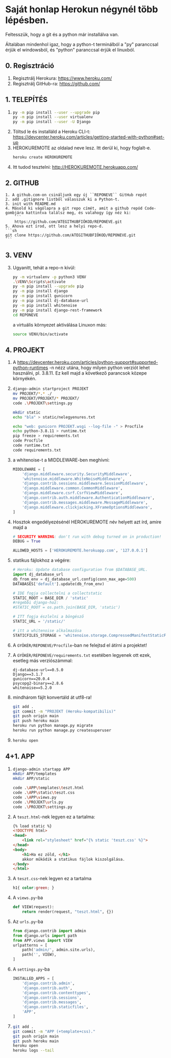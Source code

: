 # Saját honlap Herokun négynél több lépésben.
Feltesszük, hogy a git és a python már installálva van. 

Általában mindenhol igaz, hogy a python-t terminálból a "py" paranccsal érjük el windowsból, és "python" paranccsal érjük el linuxból.

## 0. Regisztráció
1. Regisztrálj Herokura: https://www.heroku.com/
1. Regisztrálj GitHub-ra: https://github.com/


## 1. TELEPÍTÉS
1. 
	```sh
	py -m pip install --user --upgrade pip
	py -m pip install --user virtualenv
	py -m pip install --user -U Django
	```
2. Töltsd le és installáld a Heroku CLI-t: https://devcenter.heroku.com/articles/getting-started-with-python#set-up
3. HEROKUREMOTE az oldalad neve lesz. Itt derül ki, hogy foglalt-e.
	```sh
	heroku create HEROKUREMOTE
	```
4. Itt tudod tesztelni: http://HEROKUREMOTE.herokuapp.com/ 

## 2. GITHUB 
	1. A github.com-on csináljunk egy új ``REPONEVE`` GitHub repót
	2. add .gitignore listből válasszuk ki a Python-t.
	3. init with README.md
	4. Másold ki vágólapra a git repo címét, amit a github repód Code-gombjára kattintva találsz meg, és valahogy így néz ki: 
	    ```
	    https://github.com/ATEGITHUBFIÓKOD/REPONEVE.git
	5. Ahova ezt írod, ott lesz a helyi repo-d.
	```sh
	git clone https://github.com/ATEGITHUBFIÓKOD/REPONEVE.git
	```

## 3. VENV 
3. Ugyanitt, tehát a repo-n kívül: 
	```sh
	py -m virtualenv -p python3 VENV
	.\VENV\Scripts\activate
	py -m pip install --upgrade pip
	py -m pip install django
	py -m pip install gunicorn
	py -m pip install dj-database-url
	py -m pip install whitenoise
	py -m pip install django-rest-framework
	cd REPONEVE
	``` 
	a virtuális környezet aktiválása Linuxon más:
	```sh
	source VENV/bin/activate
	```
## 4. PROJEKT
1. A https://devcenter.heroku.com/articles/python-support#supported-python-runtimes -n nézz utána, hogy milyen python verziót lehet használni, pl. 3.8.11. Ez kell majd a következő parancsok közepe környékén.
2. 
	```sh
	django-admin startproject PROJEKT
	mv PROJEKT/*.* ./
	mv PROJEKT/PROJEKT/* PROJEKT/
	code .\PROJEKT\settings.py

	mkdir static
	echo "bla" > static/nelegyenures.txt

	echo "web: gunicorn PROJEKT.wsgi --log-file -" > Procfile
	echo python-3.8.11 > runtime.txt
	pip freeze > requirements.txt
	code Procfile
	code runtime.txt
	code requirements.txt
	```
	
3. a whitenoise-t a MIDDLEWARE-ben meghívni:
	```py
	MIDDLEWARE = [
	    'django.middleware.security.SecurityMiddleware',
	    'whitenoise.middleware.WhiteNoiseMiddleware',
	    'django.contrib.sessions.middleware.SessionMiddleware',
	    'django.middleware.common.CommonMiddleware',
	    'django.middleware.csrf.CsrfViewMiddleware',
	    'django.contrib.auth.middleware.AuthenticationMiddleware',
	    'django.contrib.messages.middleware.MessageMiddleware',
	    'django.middleware.clickjacking.XFrameOptionsMiddleware',
	]
	```

4. Hosztok engedélyezésénél HEROKUREMOTE név helyett azt írd, amire majd a 
	```py
	# SECURITY WARNING: don't run with debug turned on in production!
	DEBUG = True

	ALLOWED_HOSTS = ['HEROKUREMOTE.herokuapp.com', '127.0.0.1']
	```

5. statikus fájlokhoz a végére:
	```py
	# Heroku: Update database configuration from $DATABASE_URL.
	import dj_database_url
	db_from_env = dj_database_url.config(conn_max_age=500)
	DATABASES['default'].update(db_from_env)

	# IDE fogja collectelni a collectstatic
	STATIC_ROOT = BASE_DIR / 'static'  
	#régebbi django-hoz: 
	#STATIC_ROOT = os.path.join(BASE_DIR, 'static')

	# ITT fogja észlelni a böngésző
	STATIC_URL = '/static/'

	# itt a whitenoise alkalmazása
	STATICFILES_STORAGE = 'whitenoise.storage.CompressedManifestStaticFilesStorage'
	```
6. A ``GYÖKÉR/REPONEVE/Procfile``-ban ne felejtsd el átírni a projektet!
7. A ``GYÖKÉR/REPONEVE/requirements.txt`` esetében legyenek ott ezek, esetleg más verziószámmal:
	```
	dj-database-url==0.5.0
	Django==3.1.7
	gunicorn==20.0.4
	psycopg2-binary==2.8.6
	whitenoise==5.2.0
	```

8. mindhárom fájlt konvertáld át utf8-ra!
	```sh
	git add .
	git commit -m "PROJEKT (Heroku-kompatibilis)"
	git push origin main
	git push heroku main
	heroku run python manage.py migrate
	heroku run python manage.py createsuperuser
	```
9. 	```sh
	heroku open
	```


## 4+1. APP 
1.
	```sh
	django-admin startapp APP
	mkdir APP/templates
	mkdir APP/static

	code .\APP\templates\teszt.html
	code .\APP\static\teszt.css
	code .\APP\views.py
	code .\PROJEKT\urls.py
	code .\PROJEKT\settings.py
	```
2. A ``teszt.html``-nek legyen ez a tartalma:
	```html
	{% load static %}
	<!DOCTYPE html>
	<head>
	    <link rel="stylesheet" href="{% static 'teszt.css' %}">
	</head>
	<body>
	    <h1>Ha ez zöld, </h1>
	    akkor működik a statikus fájlok kiszolgálása.
	</body>
	</html>
	```
3. A ``teszt.css``-nek legyen ez a tartalma
	```css
	h1{ color:green; }
	```
4.  A ``views.py``-ba
	```py
	def VIEW(request):
	    return render(request, "teszt.html", {})
	```
5. Az ``urls.py``-ba
	```py
	from django.contrib import admin
	from django.urls import path
	from APP.views import VIEW
	urlpatterns = [
	    path('admin/', admin.site.urls),
	    path('', VIEW),
	]
	```
6. A ``settings.py``-ba
	```py
	INSTALLED_APPS = [
	    'django.contrib.admin',
	    'django.contrib.auth',
	    'django.contrib.contenttypes',
	    'django.contrib.sessions',
	    'django.contrib.messages',
	    'django.contrib.staticfiles',
	    'APP',
	]
	```
7. 
	```sh
	git add .
	git commit -m "APP (+template+css)."
	git push origin main
	git push heroku main
	heroku open
	heroku logs --tail
	```
